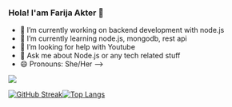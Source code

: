### Hola! I'am Farija Akter 👋
- 🔭 I’m currently working on backend development with node.js
- 🌱 I’m currently learning node.js, mongodb, rest api 
- 🤔 I’m looking for help with Youtube
- 💬 Ask me about Node.js or any tech related stuff
- 😄 Pronouns: She/Her
-->
<img align="centre" src="https://github-readme-stats.vercel.app/api?username=FarijaAkter&theme=gradient"/>


[![GitHub Streak](http://github-readme-streak-stats.herokuapp.com?user=FarijaAkter&theme=synthwave)](https://git.io/streak-stats)[![Top Langs](https://github-readme-stats.vercel.app/api/top-langs/?username=FarijaAkter&layout=compact&theme=synthwave)](https://github.com/FarijaAkter/github-readme-stats)
